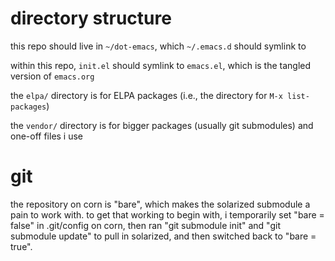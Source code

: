 # directory structure

this repo should live in `~/dot-emacs`, which `~/.emacs.d` should symlink to

within this repo, `init.el` should symlink to `emacs.el`, which is the tangled version of `emacs.org`

the `elpa/` directory is for ELPA packages (i.e., the directory for `M-x list-packages`)

the `vendor/` directory is for bigger packages (usually git submodules) and one-off files i use

# git

the repository on corn is "bare", which makes the solarized submodule a pain to work with. to get that working to begin with, i temporarily set "bare = false" in .git/config on corn, then ran "git submodule init" and "git submodule update" to pull in solarized, and then switched back to "bare = true".
